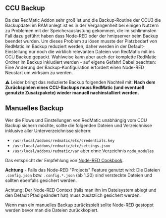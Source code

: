 ## CCU Backup

Da das RedMatic Addon sehr groß ist und die Backup-Routine der CCU3 die Backupdatei im RAM anlegt ist es in der Vergangenheit bei einigen Nutzern zu Problemen mit der Speicherauslastung gekommen, die im schlimmsten Fall dazu geführt haben dass Node-RED oder der hmipserver beim Backup beendet wurden. Um dieses Problem zu lösen musste der Platzbedarf von RedMatic im Backup reduziert werden, daher werden in der Default-Einstellung nur noch die wirklich relevanten Dateien von RedMatic mit ins CCU Backup gepackt. Wahlweise kann aber auch der komplette RedMatic Ordner im Backup inkludiert werden - auf eigene Gefahr! Dabei beachten: Eine Änderung der Backup-Konfiguration erfordert einen Node-RED Neustart um wirksam zu werden.

⚠️ Leider bringt das reduzierte Backup folgenden Nachteil mit: **Nach dem Zurückspielen eines CCU-Backups muss RedMatic (und eventuell genutzte Zusatzpakete) wieder manuell nachinstalliert werden.** 

## Manuelles Backup

Wer die Flows und Einstellungen von RedMatic unabhängig vom CCU Backup sichern möchte, sollte die folgenden Dateien und Verzeichnisse inklusive aller Unterverzeichnisse sichern:
* `/usr/local/addons/redmatic/etc/credentials.key`
* `/usr/local/addons/redmatic/etc/settings.json`
* `/usr/local/addons/redmatic/var` aber ohne Verzeichnis `node_modules`

Das entspricht der Empfehlung von [Node-RED Cookbook](https://github.com/node-red/cookbook.nodered.org/wiki/How-to-backup-flows-and-related-configuration).

**Achtung** - Falls das Node-RED "Projects" Feature genutzt wird: Die Dateien `.config.json` bzw. `.config.*.json` (ab 1.20) sind versteckte Dateien und sollten ebenfalls gesichert werden.

Achtung: Der Node-RED Context (falls man ihn im Dateisystem ablegt und den Default Pfad geändert hat) muss zusätzlich gesichert werden.

Wenn man ein manuelles Backup zurückspielt sollte Node-RED gestoppt werden bevor man die Dateien zurückkopiert.